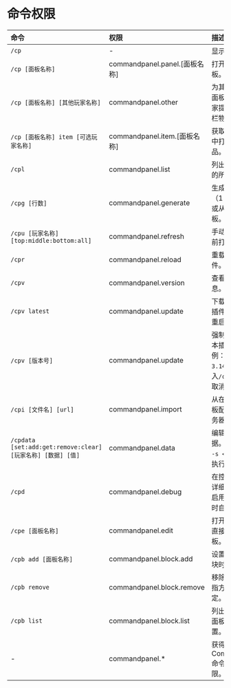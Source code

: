 # 命令权限

| 命令                                                   | 权限                        | 描述                                                    |
|:-----------------------------------------------------|:--------------------------|:------------------------------------------------------|
| `/cp`                                                | -                         | 显示命令列表。                                               |
| `/cp [面板名称]`                                         | commandpanel.panel.[面板名称] | 打开指定的面板。                                              |
| `/cp [面板名称] [其他玩家名称]`                                | commandpanel.other        | 为其他玩家打开面板并为其他玩家提供面板快捷栏物品。                             |
| `/cp [面板名称] item [可选玩家名称]`                           | commandpanel.item.[面板名称]  | 获取可在快捷栏中打开面板的物品。                                      |
| `/cpl`                                               | commandpanel.list         | 列出当前已加载的所有面板。                                         |
| `/cpg [行数]`                                          | commandpanel.generate     | 生成指定行数（1-6）的面板，或从箱子生成面板。                              |
| `/cpu [玩家名称] [top:middle:bottom:all]`                | commandpanel.refresh      | 手动刷新玩家当前打开的面板。                                        |
| `/cpr`                                               | commandpanel.reload       | 重载插件配置文件。                                             |
| `/cpv`                                               | commandpanel.version      | 查看插件版本信息。                                             |
| `/cpv latest`                                        | commandpanel.update       | 下载最新版本的插件并在服务器重启后安装。                                  |
| `/cpv [版本号]`                                         | commandpanel.update       | 强制下载指定版本插件。示例：`/cpv 3.14.2.0`，输入`/cpv cancel`可取消待定下载。 |
| `/cpi [文件名] [url]`                                   | commandpanel.import       | 从在线URL导入面板配置文件到服务器。                                   |
| `/cpdata [set:add:get:remove:clear] [玩家名称] [数据] [值]` | commandpanel.data         | 编辑玩家面板数据。使用`/cpdata -s <参数>`可静默执行。                    |
| `/cpd`                                               | commandpanel.debug        | 在控制台中查看详细错误信息。启用后面板将实时自动更新。                           |
| `/cpe [面板名称]`                                        | commandpanel.edit         | 打开编辑器，或直接编辑指定面板。                                      |
| `/cpb add [面板名称]`                                    | commandpanel.block.add    | 设置右键点击方块时打开面板。                                        |
| `/cpb remove`                                        | commandpanel.block.remove | 移除当前视线所指方块的面板绑定。                                      |
| `/cpb list`                                          | commandpanel.block.list   | 列出所有已绑定面板的方块位置。                                       |
| -                                                    | commandpanel.*            | 获得所有CommandPanels命令的使用权限。                             |